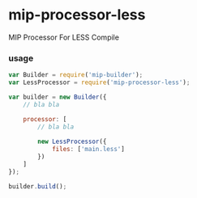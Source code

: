 mip-processor-less
===========

MIP Processor For LESS Compile


### usage


```js
var Builder = require('mip-builder');
var LessProcessor = require('mip-processor-less');

var builder = new Builder({
    // bla bla

    processor: [
        // bla bla
        
        new LessProcessor({
            files: ['main.less']
        })
    ]
});

builder.build();

```
